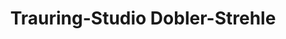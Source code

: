 ---
title: "Trauring-Studio Dobler-Strehle"
url: /ried-im-innkreis/trauring-studio-dobler-strehle/
shop: Schmuck
---